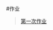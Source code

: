 #作业
> [第一次作业](https://github.com/cocolive/compuational_physics_N2015301510001/blob/master/Exercise_01)
